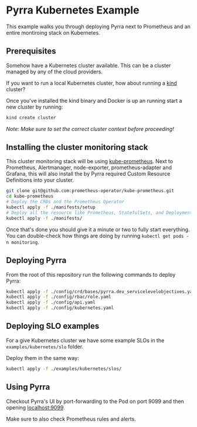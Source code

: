 # Pyrra Kubernetes Example

This example walks you through deploying Pyrra next to Prometheus and an entire montiroing stack on Kubernetes.

## Prerequisites

Somehow have a Kubernetes cluster available. This can be a cluster managed by any of the cloud providers.

If you want to run a local Kubernetes cluster, how about running a [kind](https://kind.sigs.k8s.io/) cluster?

Once you've installed the kind binary and Docker is up an running start a new cluster by running:

```bash
kind create cluster
```

_Note: Make sure to set the correct cluster context before proceeding!_

## Installing the cluster monitoring stack

This cluster monitoring stack will be using [kube-prometheus](https://github.com/prometheus-operator/kube-prometheus).
Next to Prometheus, Alertmanager, node-exporter, prometheus-adapter and Grafana, this will also install the by Pyrra required Custom Resource Definitions into your cluster.

```bash
git clone git@github.com:prometheus-operator/kube-prometheus.git
cd kube-prometheus
# Deploy the CRDs and the Prometheus Operator
kubectl apply -f ./manifests/setup
# Deploy all the resource like Prometheus, StatefulSets, and Deployments.
kubectl apply -f ./manifests/
```

Once that's done you should give it a minute or two to fully start everything.   
You can double-check how things are doing by running `kubectl get pods -n monitoring`.

## Deploying Pyrra

From the root of this repository run the following commands to deploy Pyrra:

```bash
kubectl apply -f ./config/crd/bases/pyrra.dev_servicelevelobjectives.yaml
kubectl apply -f ./config/rbac/role.yaml
kubectl apply -f ./config/api.yaml
kubectl apply -f ./config/kubernetes.yaml
```

## Deploying SLO examples

For a give Kubernetes cluster we have some example SLOs in the `examples/kubernetes/slo` folder.

Deploy them in the same way:
```bash
kubectl apply -f ./examples/kubernetes/slos/
```

## Using Pyrra

Checkout Pyrra's UI by port-forwarding to the Pod on port 9099 and then opening [localhost:9099](http://localhost:9099).

Make sure to also check Prometheus rules and alerts.
